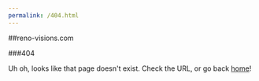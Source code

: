 ```yaml
---
permalink: /404.html
---
```


##reno-visions.com

###404

Uh oh, looks like that page doesn't exist. Check the URL, or go back [home](https://www.reno-visions.com)!

